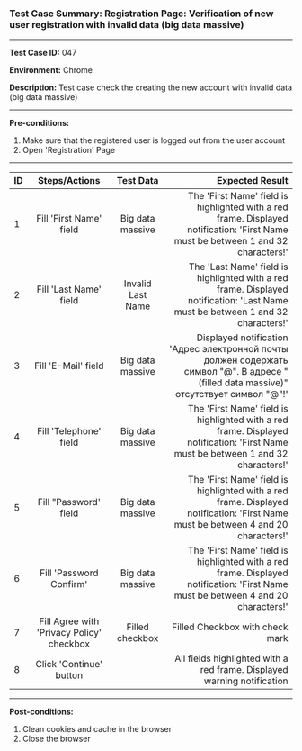 
### Test Case Summary: Registration Page: Verification of new user registration with invalid data (big data massive)

---

**Test Case ID:** 047

**Environment:** Chrome

**Description:** Test case check the creating the new account  with invalid data (big data massive) 

---

**Pre-conditions:**
1. Make sure that the registered user is logged out from the user account 
2. Open 'Registration' Page

---

|      ID       | Steps/Actions |  Test Data  | Expected Result |
| ------------- |:-------------:| :---------: | --------------: |
|       1       | Fill 'First Name' field | Big data massive | The 'First Name' field is highlighted with a red frame. Displayed notification: 'First Name must be between 1 and 32 characters!' |
|       2       | Fill 'Last Name' field | Invalid Last Name | The 'Last Name' field is highlighted with a red frame. Displayed notification: 'Last Name must be between 1 and 32 characters!' |
|       3       | Fill 'E-Mail' field | Big data massive | Displayed notification 'Адрес электронной почты должен содержать символ "@". В адресе "(filled data massive)" отсутствует символ "@"!' |
|       4       | Fill 'Telephone' field | Big data massive | The 'First Name' field is highlighted with a red frame. Displayed notification: 'First Name must be between 1 and 32 characters!' |
|       5       | Fill "Password' field | Big data massive | The 'First Name' field is highlighted with a red frame. Displayed notification: 'First Name must be between 4 and 20 characters!' |
|       6       | Fill 'Password Confirm' | Big data massive | The 'First Name' field is highlighted with a red frame. Displayed notification: 'First Name must be between 4 and 20 characters!' |
|       7       | Fill Agree with 'Privacy Policy' checkbox | Filled checkbox | Filled Checkbox with check mark |
|       8       | Click 'Continue' button |  | All fields highlighted with a red frame. Displayed warning notification|

---

**Post-conditions:**
1. Clean cookies and cache in the browser
2. Close the browser
